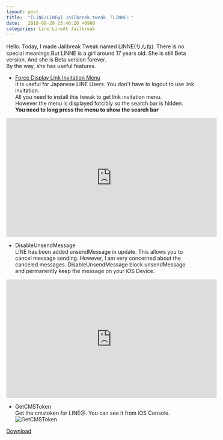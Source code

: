 ```yaml
---
layout: post
title:  "[LINE/LINE@] Jailbreak tweak 『LINNE』"
date:   2018-08-20 23:46:20 +0900
categories: Line LineAt Jailbreak
---
```

Hello. Today, I made Jailbreak Tweak named LINNE(りんね). There is no special meanings.But LINNE is a girl around 17 years old. She is still Beta version. And she is Beta version forever.  
By the way, she has useful features.

- [Force Display Link Invitation Menu](/line/jailbreak/2018/08/16/LINE-ForceDisplay.html)  
It is useful for Japanese LINE Users. You don't have to logout to use link invitation.   
All you need to install this tweak to get link invitation menu.   
However the menu is displayed forcibly so the search bar is hidden.   
**You need to long press the menu to show the search bar**
<iframe width="560" height="315" src="https://www.youtube.com/embed/y8smfCY0c50" frameborder="0" allow="accelerometer; autoplay; clipboard-write; encrypted-media; gyroscope; picture-in-picture" allowfullscreen></iframe>

- DisableUnsendMessage  
LINE has been added unsendMessage in update. This allows you to cancel message sending. However, I am very concerned about the canceled messages. DisableUnsendMessage block unsendMessage and permanently keep the message on your iOS Device.
<iframe width="560" height="315" src="https://www.youtube.com/embed/hW01vrEig9I" frameborder="0" allow="accelerometer; autoplay; clipboard-write; encrypted-media; gyroscope; picture-in-picture" allowfullscreen></iframe>

- GetCMSToken  
Get the cmstoken for LINE@. You can see it from iOS Console.
![GetCMSToken](https://user-images.githubusercontent.com/16555696/44349439-fdeea700-a4d7-11e8-9a5e-7bc87cef259c.png)


[Download](https://github.com/k0tayan/k0tayan.github.io/raw/master/_files/com.kotayan.linne_0.0.2_iphoneos-arm.deb)
